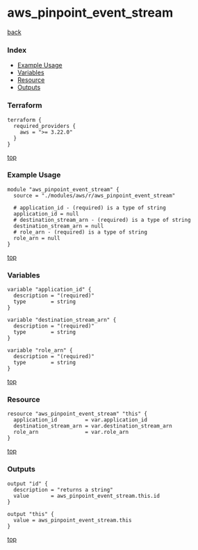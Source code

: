 # aws_pinpoint_event_stream

[back](../aws.md)

### Index

- [Example Usage](#example-usage)
- [Variables](#variables)
- [Resource](#resource)
- [Outputs](#outputs)

### Terraform

```hcl
terraform {
  required_providers {
    aws = ">= 3.22.0"
  }
}
```

[top](#index)

### Example Usage

```hcl
module "aws_pinpoint_event_stream" {
  source = "./modules/aws/r/aws_pinpoint_event_stream"

  # application_id - (required) is a type of string
  application_id = null
  # destination_stream_arn - (required) is a type of string
  destination_stream_arn = null
  # role_arn - (required) is a type of string
  role_arn = null
}
```

[top](#index)

### Variables

```hcl
variable "application_id" {
  description = "(required)"
  type        = string
}

variable "destination_stream_arn" {
  description = "(required)"
  type        = string
}

variable "role_arn" {
  description = "(required)"
  type        = string
}
```

[top](#index)

### Resource

```hcl
resource "aws_pinpoint_event_stream" "this" {
  application_id         = var.application_id
  destination_stream_arn = var.destination_stream_arn
  role_arn               = var.role_arn
}
```

[top](#index)

### Outputs

```hcl
output "id" {
  description = "returns a string"
  value       = aws_pinpoint_event_stream.this.id
}

output "this" {
  value = aws_pinpoint_event_stream.this
}
```

[top](#index)